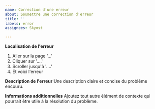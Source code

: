 ```yaml
---
name: Correction d'une erreur
about: Soumettre une correction d'erreur
title: ''
labels: error
assignees: Skyost

---
```


**Localisation de l'erreur**
1. Aller sur la page '...'
2. Cliquer sur '....'
3. Scroller jusqu'à '....'
4. Et voici l'erreur

**Description de l'erreur**
Une description claire et concise du problème encouru.

**Informations additionnelles**
Ajoutez tout autre élément de contexte qui pourrait être utile à la résolution du problème.
